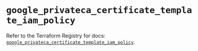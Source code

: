 # `google_privateca_certificate_template_iam_policy`

Refer to the Terraform Registry for docs: [`google_privateca_certificate_template_iam_policy`](https://registry.terraform.io/providers/hashicorp/google-beta/6.11.1/docs/resources/google_privateca_certificate_template_iam_policy).
